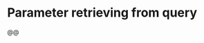 ﻿---
Author: stanac
CreatedDate: 2017-04-15
Title: From query
RenderTitle: false
IsHtml: false
Id: parameter-retrieving-from-query
ParentPageId: parameter-retrieving
---

# Parameter retrieving from query

@@